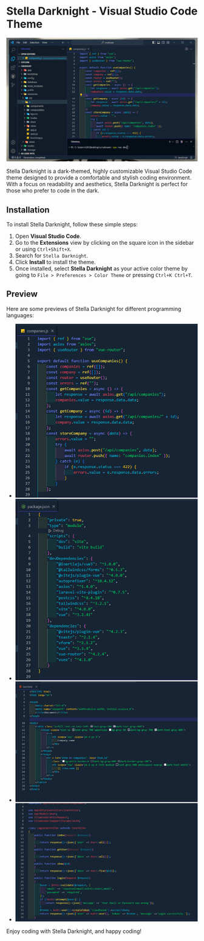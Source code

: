 # Stella Darknight - Visual Studio Code Theme

![Stella Darknight](Screenshot.png)

Stella Darknight is a dark-themed, highly customizable Visual Studio Code theme designed to provide a comfortable and stylish coding environment. With a focus on readability and aesthetics, Stella Darknight is perfect for those who prefer to code in the dark.

## Installation

To install Stella Darknight, follow these simple steps:

1. Open **Visual Studio Code**.
2. Go to the **Extensions** view by clicking on the square icon in the sidebar or using `Ctrl+Shift+X`.
3. Search for `Stella Darknight`.
4. Click **Install** to install the theme.
5. Once installed, select **Stella Darknight** as your active color theme by going to `File > Preferences > Color Theme` or pressing `Ctrl+K Ctrl+T`.

## Preview

Here are some previews of Stella Darknight for different programming languages:

- ![JavaScript](js.png)
- ![JSON](json.png)
- ![HTML](html.png)
- ![PHP](php.png)

Enjoy coding with Stella Darknight, and happy coding!

